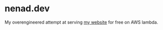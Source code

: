 # nenad.dev

My overengineered attempt at serving [my website](https://nenad.dev) for free on AWS lambda.
